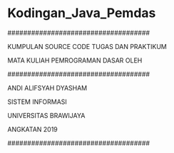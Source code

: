 # Kodingan_Java_Pemdas
####################################

KUMPULAN SOURCE CODE TUGAS DAN PRAKTIKUM

MATA KULIAH PEMROGRAMAN DASAR OLEH

####################################


ANDI ALIFSYAH DYASHAM

SISTEM INFORMASI

UNIVERSITAS BRAWIJAYA

ANGKATAN 2019


####################################
